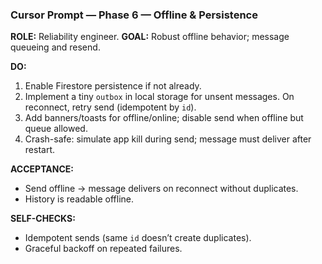 ### Cursor Prompt — **Phase 6 — Offline & Persistence**

**ROLE:** Reliability engineer.
**GOAL:** Robust offline behavior; message queueing and resend.

**DO:**

1. Enable Firestore persistence if not already.
2. Implement a tiny `outbox` in local storage for unsent messages. On reconnect, retry send (idempotent by `id`).
3. Add banners/toasts for offline/online; disable send when offline but queue allowed.
4. Crash-safe: simulate app kill during send; message must deliver after restart.

**ACCEPTANCE:**

- Send offline → message delivers on reconnect without duplicates.
- History is readable offline.

**SELF-CHECKS:**

- Idempotent sends (same `id` doesn’t create duplicates).
- Graceful backoff on repeated failures.
